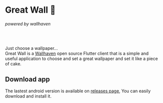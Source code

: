 # Great Wall 🌄
<h6> powered by wallhaven </h6>
<br/>

Just choose a wallpaper...
<br/>
Great Wall is a [Wallhaven](https://wallhave.cc) open source Flutter client that is a simple and useful application to choose and set a great wallpaper and set it like a piece of cake.
<br/>

## Download app
The lastest android version is available on [releases page](https://github.com/hosseinshaya/great_wall/releases), You can easily download and install it.
